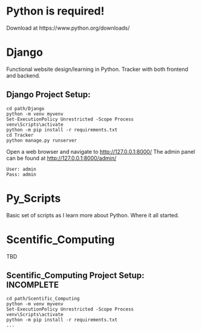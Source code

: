 <h1>Python is required!</h1> 
Download at https://www.python.org/downloads/

# Django
Functional website design/learning in Python. Tracker with both frontend and backend.

## Django Project Setup:
```
cd path/Django
python -m venv myvenv
Set-ExecutionPolicy Unrestricted -Scope Process
venv\Scripts\activate
python -m pip install -r requirements.txt
cd Tracker
python manage.py runserver
```
Open a web browser and navigate to http://127.0.0.1:8000/ The admin panel can be found at http://127.0.0.1:8000/admin/
```
User: admin
Pass: admin
```

# Py_Scripts
Basic set of scripts as I learn more about Python. Where it all started.

# Scentific_Computing
TBD

## Scentific_Computing Project Setup: **INCOMPLETE**
```
cd path/Scentific_Computing
python -m venv myvenv
Set-ExecutionPolicy Unrestricted -Scope Process
venv\Scripts\activate
python -m pip install -r requirements.txt
...
```